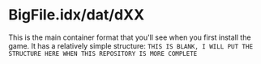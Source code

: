 # BigFile.idx/dat/dXX
This is the main container format that you'll see when you first install the game. It has a relatively simple structure:
` THIS IS BLANK, I WILL PUT THE STRUCTURE HERE WHEN THIS REPOSITORY IS MORE COMPLETE `
